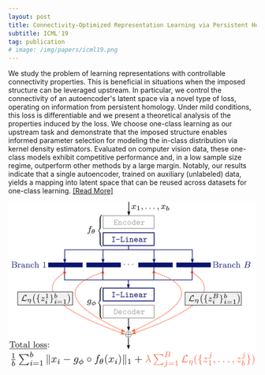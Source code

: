 ```yaml
---
layout: post
title: Connectivity-Optimized Representation Learning via Persistent Homology
subtitle: ICML'19
tag: publication
# image: /img/papers/icml19.png
---
```

We study the problem of learning representations with controllable connectivity properties. This is beneficial in situations when the imposed structure can be leveraged upstream. In particular, we control the connectivity of an autoencoder's latent space via a novel type of loss, operating on information from persistent homology. Under mild conditions, this loss is differentiable and we present a theoretical analysis of the properties induced by the loss. We choose one-class learning as our upstream task and demonstrate that the imposed structure enables informed parameter selection for modeling the in-class distribution via kernel density estimators. Evaluated on computer vision data, these one-class models exhibit competitive performance and, in a low sample size regime, outperform other methods by a large margin. Notably, our results indicate that a single autoencoder, trained on auxiliary (unlabeled) data, yields a mapping into latent space that can be reused across datasets for one-class learning. 
<a href="hhttp://proceedings.mlr.press/v97/hofer19a.html" class="post-preview post-read-more">[Read&nbsp;More]</a>

![](/img/papers/icml19.png)